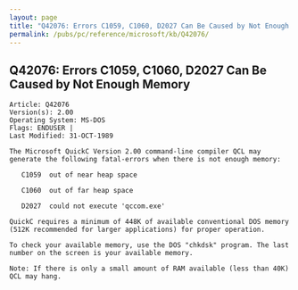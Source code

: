```yaml
---
layout: page
title: "Q42076: Errors C1059, C1060, D2027 Can Be Caused by Not Enough Memory"
permalink: /pubs/pc/reference/microsoft/kb/Q42076/
---
```


## Q42076: Errors C1059, C1060, D2027 Can Be Caused by Not Enough Memory

	Article: Q42076
	Version(s): 2.00
	Operating System: MS-DOS
	Flags: ENDUSER |
	Last Modified: 31-OCT-1989
	
	The Microsoft QuickC Version 2.00 command-line compiler QCL may
	generate the following fatal-errors when there is not enough memory:
	
	   C1059  out of near heap space
	
	   C1060  out of far heap space
	
	   D2027  could not execute 'qccom.exe'
	
	QuickC requires a minimum of 448K of available conventional DOS memory
	(512K recommended for larger applications) for proper operation.
	
	To check your available memory, use the DOS "chkdsk" program. The last
	number on the screen is your available memory.
	
	Note: If there is only a small amount of RAM available (less than 40K)
	QCL may hang.
